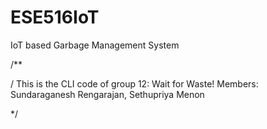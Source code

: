 # ESE516IoT
IoT based Garbage Management System


/**

/ This is the CLI code of group 12: Wait for Waste! 
Members: Sundaraganesh Rengarajan, Sethupriya Menon

 */
